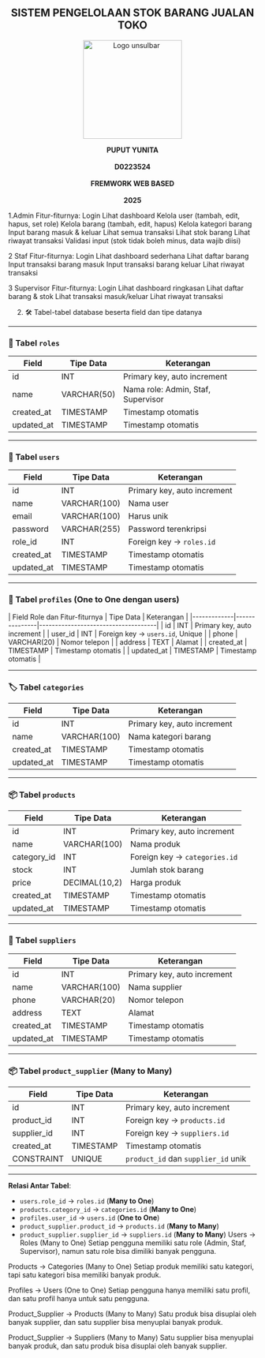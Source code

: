<h2 align="center">SISTEM PENGELOLAAN STOK BARANG JUALAN TOKO</h2>



<p align="center">
  <img src="https://github.com/user-attachments/assets/b3088b20-7691-4817-a7fc-00c03144bc15" alt="Logo unsulbar" width="200"/>
</p>


<p align="center">
  <strong>PUPUT YUNITA</strong><br/><br/>
  <strong>D0223524</strong><br/><br/>
  <strong>FREMWORK WEB BASED</strong><br/><br/>
  <strong>2025</strong>
</p>




1.Admin
Fitur-fiturnya:
Login
Lihat dashboard
Kelola user (tambah, edit, hapus, set role)
Kelola barang (tambah, edit, hapus)
Kelola kategori barang
Input barang masuk & keluar
Lihat semua transaksi
Lihat stok barang
Lihat riwayat transaksi
Validasi input (stok tidak boleh minus, data wajib diisi)

2 Staf
Fitur-fiturnya:
Login
Lihat dashboard sederhana
Lihat daftar barang
Input transaksi barang masuk
Input transaksi barang keluar
Lihat riwayat transaksi

3 Supervisor
Fitur-fiturnya:
Login
Lihat dashboard ringkasan
Lihat daftar barang & stok
Lihat transaksi masuk/keluar
Lihat riwayat transaksi

 
2. 🛠️ Tabel-tabel database beserta field dan tipe datanya

---

 ### 🧑 Tabel `roles`
| Field       | Tipe Data   | Keterangan                         |
|-------------|-------------|------------------------------------|
| id          | INT         | Primary key, auto increment        |
| name        | VARCHAR(50) | Nama role: Admin, Staf, Supervisor |
| created_at  | TIMESTAMP   | Timestamp otomatis                 |
| updated_at  | TIMESTAMP   | Timestamp otomatis                 |

---

### 👤 Tabel `users`
| Field       | Tipe Data     | Keterangan                          |
|-------------|---------------|-------------------------------------|
| id          | INT           | Primary key, auto increment         |
| name        | VARCHAR(100)  | Nama user                           |
| email       | VARCHAR(100)  | Harus unik                          |
| password    | VARCHAR(255)  | Password terenkripsi                |
| role_id     | INT           | Foreign key → `roles.id`            |
| created_at  | TIMESTAMP     | Timestamp otomatis                  |
| updated_at  | TIMESTAMP     | Timestamp otomatis                  |

---

### 👤 Tabel `profiles` (One to One dengan users)
| Field     Role dan Fitur-fiturnya
   | Tipe Data     | Keterangan                          |
|-------------|---------------|-------------------------------------|
| id          | INT           | Primary key, auto increment         |
| user_id     | INT           | Foreign key → `users.id`, Unique    |
| phone       | VARCHAR(20)   | Nomor telepon                       |
| address     | TEXT          | Alamat                              |
| created_at  | TIMESTAMP     | Timestamp otomatis                  |
| updated_at  | TIMESTAMP     | Timestamp otomatis                  |

---

### 🏷️ Tabel `categories`
| Field       | Tipe Data     | Keterangan                          |
|-------------|---------------|-------------------------------------|
| id          | INT           | Primary key, auto increment         |
| name        | VARCHAR(100)  | Nama kategori barang                |
| created_at  | TIMESTAMP     | Timestamp otomatis                  |
| updated_at  | TIMESTAMP     | Timestamp otomatis                  |

---

### 📦 Tabel `products`
| Field        | Tipe Data     | Keterangan                          |
|--------------|---------------|-------------------------------------|
| id           | INT           | Primary key, auto increment         |
| name         | VARCHAR(100)  | Nama produk                         |
| category_id  | INT           | Foreign key → `categories.id`       |
| stock        | INT           | Jumlah stok barang                  |
| price        | DECIMAL(10,2) | Harga produk                        |
| created_at   | TIMESTAMP     | Timestamp otomatis                  |
| updated_at   | TIMESTAMP     | Timestamp otomatis                  |

---

### 🏢 Tabel `suppliers`
| Field       | Tipe Data     | Keterangan                          |
|-------------|---------------|-------------------------------------|
| id          | INT           | Primary key, auto increment         |
| name        | VARCHAR(100)  | Nama supplier                       |
| phone       | VARCHAR(20)   | Nomor telepon                       |
| address     | TEXT          | Alamat                              |
| created_at  | TIMESTAMP     | Timestamp otomatis                  |
| updated_at  | TIMESTAMP     | Timestamp otomatis                  |

---

### 📦 Tabel `product_supplier` (Many to Many)
| Field        | Tipe Data     | Keterangan                          |
|--------------|---------------|-------------------------------------|
| id           | INT           | Primary key, auto increment         |
| product_id   | INT           | Foreign key → `products.id`         |
| supplier_id  | INT           | Foreign key → `suppliers.id`        |
| created_at   | TIMESTAMP     | Timestamp otomatis                  |
| CONSTRAINT   | UNIQUE        | `product_id` dan `supplier_id` unik |

---

**Relasi Antar Tabel**:

- `users.role_id` → `roles.id` (**Many to One**)
- `products.category_id` → `categories.id` (**Many to One**)
- `profiles.user_id` → `users.id` (**One to One**)
- `product_supplier.product_id` → `products.id` (**Many to Many**)
- `product_supplier.supplier_id` → `suppliers.id` (**Many to Many**)
Users → Roles (Many to One)
Setiap pengguna memiliki satu role (Admin, Staf, Supervisor), namun satu role bisa dimiliki banyak pengguna.

Products → Categories (Many to One)
Setiap produk memiliki satu kategori, tapi satu kategori bisa memiliki banyak produk.

Profiles → Users (One to One)
Setiap pengguna hanya memiliki satu profil, dan satu profil hanya untuk satu pengguna.

Product_Supplier → Products (Many to Many)
Satu produk bisa disuplai oleh banyak supplier, dan satu supplier bisa menyuplai banyak produk.

Product_Supplier → Suppliers (Many to Many)
Satu supplier bisa menyuplai banyak produk, dan satu produk bisa disuplai oleh banyak supplier.
